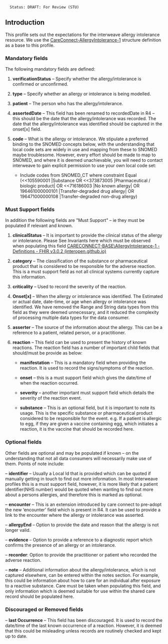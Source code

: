       Status: DRAFT: For Review (STU)

## **Introduction**
This profile sets out the expectations for the interweave allergy intolerance resource. We use the [CareConnect-AllergyIntolerance-1](https://fhir.hl7.org.uk/STU3/StructureDefinition/CareConnect-AllergyIntolerance-1) structure definition as a base to this profile.

### **Mandatory fields**
The following mandatory fields are defined:

1. **verificationStatus** – Specify whether the allergy/intolerance is confirmed or unconfirmed.

2. **type** – Specify whether an allergy or intolerance is being modelled.

3. **patient** – The person who has the allergy/intolerance.

4. **assertedDate** – This field has been renamed to recordedDate in R4 – this should be the date that the allergy/intolerance was recorded. The date that the allergy/intolerance was identified should be captured in the onset[x] field.

5. **code** – What is the allergy or intolerance. We stipulate a preferred binding to the SNOMED concepts below, with the understanding that local code sets are widely in use and mapping from these to SNOMED maybe troublesome. However, every effort should be made to map to SNOMED, and where it is deemed unachievable, you will need to contact interweave to gain explicit permission to use your own local code set: 

    - Include codes from SNOMED_CT where constraint Equal (<<105590001 |Substance OR <<373873005 |Pharmaceutical / biologic product| OR <<716186003 |No known allergy| OR 196461000000101 |Transfer-degraded drug allergy| OR 196471000000108 |Transfer-degraded non-drug allergy)



### **Must Support fields**
In addition the following fields are "Must Support" – ie they must be populated if relevant and known. 

1. **clinicalStatus** – It is important to provide the clinical status of the allergy or intolerance. Please See Invariants here which must be observed when populating this field [CARECONNECT-BASE\AllergyIntolerance-1 - Definitions - FHIR v3.0.2 (interopen.github.io)](https://interopen.github.io/careconnect-base-stu3/StructureDefinition-CareConnect-AllergyIntolerance-1-definitions.html)

2. **category** – The classification of the substance or pharmaceutical product that is considered to be responsible for the adverse reaction. This is a must support field as not all clinical systems currently capture this information.

3. **criticality** – Used to record the severity of the reaction.

4. **Onset[x]** – When the allergy or intolerance was identified. The Estimated or actual date, date-time, or age when allergy or intolerance was identified. We have removed the Range and String data types from this field as they were deemed unnecessary, and it reduced the complexity of processing multiple data types for the data consumer.

5. **asserter** – The source of the information about the allergy. This can be a reference to a patient, related person, or a practitioner.

6. **reaction** – This field can be used to present the history of known reactions. The reaction field has a number of important child fields that should/must be provide as below:

    - **manifestation** – This is a mandatory field when providing the reaction. It is used to record the signs/symptoms of the reaction.

    - **onset** – this is a must support field which gives the date/time of when the reaction occurred.

	- **severity** – another important must support field which details the severity of the reaction event.

    - **substance** – This is an optional field, but it is important to note its usage. This is the specific substance or pharmaceutical product considered to be responsible for the event. e.g. If a patient is allergic to egg, if they are given a vaccine containing egg, which initiates a reaction, it is the vaccine that should be recorded here.


### **Optional fields**
Other fields are optional and may be populated if known – on the understanding that not all data consumers will necessarily make use of them. Points of note include:

 – **identifier** – Usually a Local Id that is provided which can be quoted if manually getting in touch to find out more information. In most Interweave profiles this is a must support field, however, it is more likely that a patient identifier(NHS number) would be quoted when wanting to find out more about a persons allergies, and therefore this is marked as optional.

 – **encounter** – This is an extension introduced by care connect to pre-adopt the new ‘encounter’ field which is present in R4. It can be used to provide a link to the encounter where the allergy or intolerance was asserted.

 – **allergyEnd** – Option to provide the date and reason that the allergy is not longer valid.
   
 – **evidence** – Option to provide a reference to a diagnostic report which confirms the presence of an allergy or an intolerance.

 – **recorder**: Option to provide the practitioner or patient who recorded the adverse reaction.

 – **note** – Additional information about the allergy/intolerance, which is not captured elsewhere, can be entered within the notes section. For example, this could be information about how to care for an individual after exposure to a reactive substance. Care must be taken when populating this field, and only information which is deemed suitable for use within the shared care record should be populated here.

### **Discouraged or Removed fields**

 – **last Occurrence** – This field has been discouraged. It is used to record the date/time of the last known occurrence of a reaction. However, it is deemed that this could be misleading unless records are routinely checked and kept up to date.